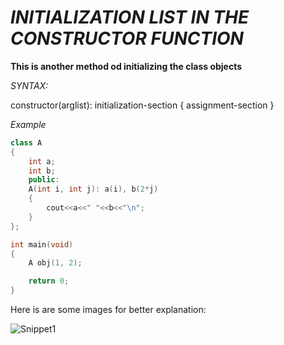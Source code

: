 # _INITIALIZATION LIST IN THE CONSTRUCTOR FUNCTION_

**This is another method od initializing the class objects**

_SYNTAX:_

constructor(arglist): initialization-section
{
	assignment-section
}

_Example_

```C++
class A
{
	int a;
	int b;
	public:
	A(int i, int j): a(i), b(2*j)
	{
		cout<<a<<" "<<b<<"\n";
	}
};

int main(void)
{
	A obj(1, 2);

	return 0;
}
```

Here is are some images for better explanation:

![Snippet1](file:///home/priyanuj/Desktop/C0DER11101/c++practice/ConstructorInitialization1.png)
